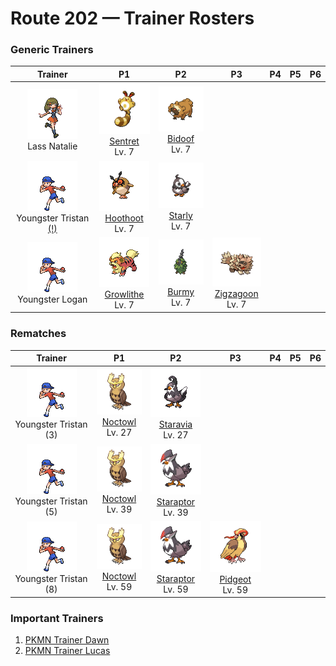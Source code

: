 # Route 202 — Trainer Rosters

### Generic Trainers

| Trainer | P1 | P2 | P3 | P4 | P5 | P6 |
|:-------:|:--:|:--:|:--:|:--:|:--:|:--:|
| ![Lass Natalie](../../assets/trainers/lass.png "Lass Natalie")<br>Lass Natalie | ![Sentret](../../assets/sprites/sentret/front.gif "Sentret: It has a very nervous nature. It stands up high on its tail so it can scan wide areas.")<br>[Sentret](../../pokemon/sentret.md/)<br>Lv. 7 | ![Bidoof](../../assets/sprites/bidoof/front.gif "Bidoof: A comparison revealed that BIDOOF’s front teeth grow at the same rate as RATTATA’s.")<br>[Bidoof](../../pokemon/bidoof.md/)<br>Lv. 7 |
| ![Youngster Tristan (!)](../../assets/trainers/youngster.png "Youngster Tristan (!)")<br>Youngster Tristan [(!)](#rematches) | ![Hoothoot](../../assets/sprites/hoothoot/front.gif "Hoothoot: It marks time precisely. Some countries consider it to be a wise friend, versed in the world’s ways.")<br>[Hoothoot](../../pokemon/hoothoot.md/)<br>Lv. 7 | ![Starly](../../assets/sprites/starly/front.gif "Starly: Because they are weak individually, they form groups. However, they bicker if the group grows too big.")<br>[Starly](../../pokemon/starly.md/)<br>Lv. 7 |
| ![Youngster Logan](../../assets/trainers/youngster.png "Youngster Logan")<br>Youngster Logan | ![Growlithe](../../assets/sprites/growlithe/front.gif "Growlithe: A Pokémon with a loyal nature. It will remain motionless until it is given an order by its Trainer.")<br>[Growlithe](../../pokemon/growlithe.md/)<br>Lv. 7 | ![Burmy](../../assets/sprites/burmy/front.gif "Burmy: Even if it is born where there are no cocooning materials, it somehow always ends up with a cloak.")<br>[Burmy](../../pokemon/burmy.md/)<br>Lv. 7 | ![Zigzagoon](../../assets/sprites/zigzagoon/front.gif "Zigzagoon: It walks in zigzag fashion. It is good at finding items in the grass and even in the ground.")<br>[Zigzagoon](../../pokemon/zigzagoon.md/)<br>Lv. 7 |


### Rematches

| Trainer | P1 | P2 | P3 | P4 | P5 | P6 |
|:-------:|:--:|:--:|:--:|:--:|:--:|:--:|
| ![Youngster Tristan (3)](../../assets/trainers/youngster.png "Youngster Tristan (3)")<br>Youngster Tristan (3) | ![Noctowl](../../assets/sprites/noctowl/front.gif "Noctowl: Its eyes are specially developed to enable it to see clearly even in murky darkness and minimal light.")<br>[Noctowl](../../pokemon/noctowl.md/)<br>Lv. 27 | ![Staravia](../../assets/sprites/staravia/front.gif "Staravia: Recognizing their own weakness, they always live in a group. When alone, a STARAVIA cries noisily.")<br>[Staravia](../../pokemon/staravia.md/)<br>Lv. 27 |
| ![Youngster Tristan (5)](../../assets/trainers/youngster.png "Youngster Tristan (5)")<br>Youngster Tristan (5) | ![Noctowl](../../assets/sprites/noctowl/front.gif "Noctowl: Its eyes are specially developed to enable it to see clearly even in murky darkness and minimal light.")<br>[Noctowl](../../pokemon/noctowl.md/)<br>Lv. 39 | ![Staraptor](../../assets/sprites/staraptor/front.gif "Staraptor: It never stops attacking even if it is injured. It fusses over the shape of its comb.")<br>[Staraptor](../../pokemon/staraptor.md/)<br>Lv. 39 |
| ![Youngster Tristan (8)](../../assets/trainers/youngster.png "Youngster Tristan (8)")<br>Youngster Tristan (8) | ![Noctowl](../../assets/sprites/noctowl/front.gif "Noctowl: Its eyes are specially developed to enable it to see clearly even in murky darkness and minimal light.")<br>[Noctowl](../../pokemon/noctowl.md/)<br>Lv. 59 | ![Staraptor](../../assets/sprites/staraptor/front.gif "Staraptor: It never stops attacking even if it is injured. It fusses over the shape of its comb.")<br>[Staraptor](../../pokemon/staraptor.md/)<br>Lv. 59 | ![Pidgeot](../../assets/sprites/pidgeot/front.gif "Pidgeot: By flapping its wings with all its might, PIDGEOT can make a gust of wind capable of bending tall trees.")<br>[Pidgeot](../../pokemon/pidgeot.md/)<br>Lv. 59 |


### Important Trainers

1. [PKMN Trainer Dawn](important_trainers.md#pkmn-trainer-dawn)
1. [PKMN Trainer Lucas](important_trainers.md#pkmn-trainer-lucas)
